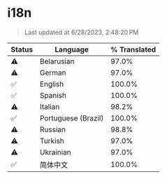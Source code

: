 # i18n

> Last updated at 6/28/2023, 2:48:20 PM

| Status | Language | % Translated |
| --- | --- | --- |
| ⚠️ | Belarusian | 97.0% |
| ⚠️ | German | 97.0% |
| ✅ | English | 100.0% |
| ✅ | Spanish | 100.0% |
| ⚠️ | Italian | 98.2% |
| ✅ | Portuguese (Brazil) | 100.0% |
| ⚠️ | Russian | 98.8% |
| ⚠️ | Turkish | 97.0% |
| ⚠️ | Ukrainian | 97.0% |
| ✅ | 简体中文 | 100.0% |